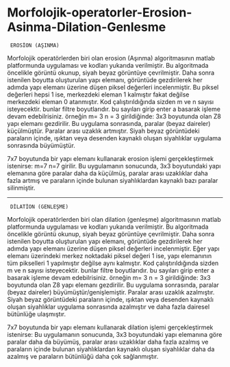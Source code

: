 # Morfolojik-operatorler-Erosion-Asinma-Dilation-Genlesme

     EROSİON (AŞINMA)

Morfolojik operatörlerden biri olan erosion (Aşınma) algoritmasının matlab platformunda uygulaması ve kodları yukarıda verilmiştir. Bu algoritmada öncelikle görüntü okunup, siyah beyaz görüntüye çevrilmiştir. Daha sonra istenilen boyutta oluşturulan yapı elemanı, görüntüde gezdirilerek her adımda yapı elemanı üzerine düşen piksel değerleri incelenmiştir. Bu piksel değerleri hepsi 1 ise, merkezdeki eleman 1 kalmıştır fakat değilse merkezdeki eleman 0 atanmıştır.
Kod çalıştırıldığında sizden m ve n sayısı isteyecektir. bunlar filtre boyutlarıdır. bu sayıları girip enter a basarak işleme devam edebilrisiniz. 
örneğin m= 3 n = 3 girildiğinde: 
3x3 boyutunda olan Z8 yapı elemanı gezdirilir. Bu uygulama sonrasında, paralar (beyaz daireler) küçülmüştür. Paralar arası uzaklık artmıştır. Siyah beyaz görüntüdeki paraların içinde, ışıktan veya desenden kaynaklı oluşan siyahlıklar uygulama sonrasında büyümüştür. 

7x7 boyutunda bir yapı elemanı kullanarak erosion işlemi gerçekleştirmek istenirse: 
m=7 n=7 girilir. Bu uygulamanın sonucunda, 3x3 boyutundaki yapı elemanına göre paralar daha da küçülmüş, paralar arası uzaklıklar daha fazla artmış ve paraların içinde bulunan siyahlıklardan kaynaklı bazı paralar silinmiştir.

----

     DİLATİON (GENLEŞME) 

Morfolojik operatörlerden biri olan dilation (genleşme) algoritmasının matlab platformunda uygulaması ve kodları yukarıda verilmiştir. Bu algoritmada öncelikle görüntü okunup, siyah beyaz görüntüye çevrilmiştir. Daha sonra istenilen boyutta oluşturulan yapı elemanı, görüntüde gezdirilerek her adımda yapı elemanı üzerine düşen piksel değerleri incelenmiştir.  Eğer yapı elemanı üzerindeki merkez noktadaki piksel değeri 1 ise, yapı elemanının tüm pikselleri 1 yapılmıştır değilse aynı kalmıştır. 
Kod çalıştırıldığında sizden m ve n sayısı isteyecektir. bunlar filtre boyutlarıdır. bu sayıları girip enter a basarak işleme devam edebilrisiniz. 
örneğin m= 3 n = 3 girildiğinde: 
3x3 boyutunda olan Z8 yapı elemanı gezdirilir. Bu uygulama sonrasında, paralar (beyaz daireler) büyümüştür/genişlemiştir. Paralar arası uzaklık azalmıştır. Siyah beyaz görüntüdeki paraların içinde, ışıktan veya desenden kaynaklı oluşan siyahlıklar uygulama sonrasında azalmıştır ve daha fazla dairesel bütünlüğe ulaşmıştır.

7x7 boyutunda bir yapı elemanı kullanarak dilation işlemi gerçekleştirmek istenirse: 
Bu uygulamanın sonucunda, 3x3 boyutundaki yapı elemanına göre paralar daha da büyümüş, paralar arası uzaklıklar daha fazla azalmış ve paraların içinde bulunan siyahlıklardan kaynaklı oluşan siyahlıklar daha da azalmış ve paraların bütünlüğü daha çok sağlanmıştır. 
